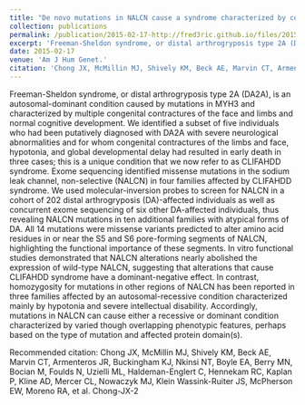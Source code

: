```yaml
---
title: "De novo mutations in NALCN cause a syndrome characterized by congenital contractures of the limbs and face, hypotonia, and developmental delay"
collection: publications
permalink: /publication/2015-02-17-http://fred3ric.github.io/files/2015-05-11-Chong-JX-2.pdf
excerpt: 'Freeman-Sheldon syndrome, or distal arthrogryposis type 2A (DA2A), is an autosomal-dominant condition caused by mutations in MYH3 and characterized by multiple congenital contractures of the face and limbs and normal cognitive development. We identified a subset of five individuals who had been putatively diagnosed with DA2A with severe neurological abnormalities and for whom congenital contractures of the limbs and face, hypotonia, and global developmental delay had resulted in early death in three cases; this is a unique condition that we now refer to as CLIFAHDD syndrome. Exome sequencing identified missense mutations in the sodium leak channel, non-selective (NALCN) in four families affected by CLIFAHDD syndrome. We used molecular-inversion probes to screen for NALCN in a cohort of 202 distal arthrogryposis (DA)-affected individuals as well as concurrent exome sequencing of six other DA-affected individuals, thus revealing NALCN mutations in ten additional families with atypical forms of DA. All 14 mutations were missense variants predicted to alter amino acid residues in or near the S5 and S6 pore-forming segments of NALCN, highlighting the functional importance of these segments. In vitro functional studies demonstrated that NALCN alterations nearly abolished the expression of wild-type NALCN, suggesting that alterations that cause CLIFAHDD syndrome have a dominant-negative effect. In contrast, homozygosity for mutations in other regions of NALCN has been reported in three families affected by an autosomal-recessive condition characterized mainly by hypotonia and severe intellectual disability. Accordingly, mutations in NALCN can cause either a recessive or dominant condition characterized by varied though overlapping phenotypic features, perhaps based on the type of mutation and affected protein domain(s).'
date: 2015-02-17
venue: 'Am J Hum Genet.'
citation: 'Chong JX, McMillin MJ, Shively KM, Beck AE, Marvin CT, Armenteros JR, Buckingham KJ, Nkinsi NT, Boyle EA, Berry MN, Bocian M, Foulds N, Uzielli ML, Haldeman-Englert C, Hennekam RC, Kaplan P, Kline AD, Mercer CL, Nowaczyk MJ, Klein Wassink-Ruiter JS, McPherson EW, Moreno RA, et al. Chong-JX-2'
---
```

Freeman-Sheldon syndrome, or distal arthrogryposis type 2A (DA2A), is an autosomal-dominant condition caused by mutations in MYH3 and characterized by multiple congenital contractures of the face and limbs and normal cognitive development. We identified a subset of five individuals who had been putatively diagnosed with DA2A with severe neurological abnormalities and for whom congenital contractures of the limbs and face, hypotonia, and global developmental delay had resulted in early death in three cases; this is a unique condition that we now refer to as CLIFAHDD syndrome. Exome sequencing identified missense mutations in the sodium leak channel, non-selective (NALCN) in four families affected by CLIFAHDD syndrome. We used molecular-inversion probes to screen for NALCN in a cohort of 202 distal arthrogryposis (DA)-affected individuals as well as concurrent exome sequencing of six other DA-affected individuals, thus revealing NALCN mutations in ten additional families with atypical forms of DA. All 14 mutations were missense variants predicted to alter amino acid residues in or near the S5 and S6 pore-forming segments of NALCN, highlighting the functional importance of these segments. In vitro functional studies demonstrated that NALCN alterations nearly abolished the expression of wild-type NALCN, suggesting that alterations that cause CLIFAHDD syndrome have a dominant-negative effect. In contrast, homozygosity for mutations in other regions of NALCN has been reported in three families affected by an autosomal-recessive condition characterized mainly by hypotonia and severe intellectual disability. Accordingly, mutations in NALCN can cause either a recessive or dominant condition characterized by varied though overlapping phenotypic features, perhaps based on the type of mutation and affected protein domain(s).

Recommended citation: Chong JX, McMillin MJ, Shively KM, Beck AE, Marvin CT, Armenteros JR, Buckingham KJ, Nkinsi NT, Boyle EA, Berry MN, Bocian M, Foulds N, Uzielli ML, Haldeman-Englert C, Hennekam RC, Kaplan P, Kline AD, Mercer CL, Nowaczyk MJ, Klein Wassink-Ruiter JS, McPherson EW, Moreno RA, et al. Chong-JX-2